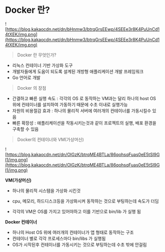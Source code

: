 # Docker 란?

![https://blog.kakaocdn.net/dn/bHnmw3/btrqGrsEEwp/4SEEe3r8K4PuUnCd14tXEK/img.png](https://blog.kakaocdn.net/dn/bHnmw3/btrqGrsEEwp/4SEEe3r8K4PuUnCd14tXEK/img.png)

> Docker 란 무엇인가?
> 
- 리눅스 컨테이너 기반 가상화 도구
- 개발자들에게 도움이 되도록 설계된 개방형 애플리케이션 개발 프레임워크
- Go 언어로 개발

> Docker 의 장점
> 
- 간결하고 빠른 실행 속도 : 각각의 OS 로 동작하는 VM과는 달리 하나의 host OS 위에 컨테이너를 설치하여 가동하기 때문에 수초 이내로 실행가능
- 자원의 비용절감 효과 : 하나의 물리적 서버에 여러개의 컨테이너를 가동시킬수 있음
- 빠른 확장성 : 애플리케이션을 작동시키는것과 같이 프로젝트의 실행, 배포 환경을 구축할 수 있음

> Docker의 컨테이너와 VM(가상머신)
> 

![https://blog.kakaocdn.net/dn/OlGzK/btrqME4BTLa/86qohsqFuas0eE5tSl9GI1/img.png](https://blog.kakaocdn.net/dn/OlGzK/btrqME4BTLa/86qohsqFuas0eE5tSl9GI1/img.png)

**VM(가상머신)**

- 하나의 물리적 시스템을 가상화 시킨것
- cpu, 메모리, 하드디스크등을 가상화시켜 동작하는 것으로 부팅하는데 속도가 더딤

- 각각의 VM은 OS를 가지고 있어야하고 이를 기반으로 bin/lib 가 실행 됨

**Docker 컨테이너**

- 하나의 Host OS 위에 여러개의 컨테이너가 앱 형태로 동작하는 구조
- 컨테이너 별로 각각 프로세스마다 bin/libs 가 실행됨
- OS가 시작된후 컨테이너를 가동시키는 것으로 부팅하는데 수초 밖에 안걸림